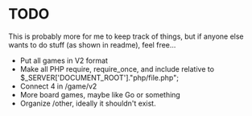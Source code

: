 # TODO

This is probably more for me to keep track of things, but if anyone else wants to do stuff (as shown in readme), feel free...

- Put all games in V2 format
- Make all PHP require, require_once, and include relative to $_SERVER\[\'DOCUMENT_ROOT\'\]."php/file.php";
- Connect 4 in /game/v2
- More board games, maybe like Go or something
- Organize /other, ideally it shouldn't exist.